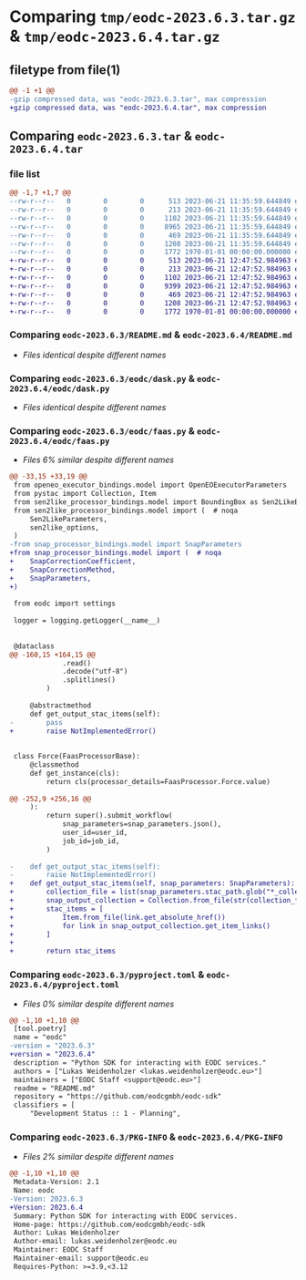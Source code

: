 # Comparing `tmp/eodc-2023.6.3.tar.gz` & `tmp/eodc-2023.6.4.tar.gz`

## filetype from file(1)

```diff
@@ -1 +1 @@
-gzip compressed data, was "eodc-2023.6.3.tar", max compression
+gzip compressed data, was "eodc-2023.6.4.tar", max compression
```

## Comparing `eodc-2023.6.3.tar` & `eodc-2023.6.4.tar`

### file list

```diff
@@ -1,7 +1,7 @@
--rw-r--r--   0        0        0      513 2023-06-21 11:35:59.644849 eodc-2023.6.3/README.md
--rw-r--r--   0        0        0      213 2023-06-21 11:35:59.644849 eodc-2023.6.3/eodc/__init__.py
--rw-r--r--   0        0        0     1102 2023-06-21 11:35:59.644849 eodc-2023.6.3/eodc/dask.py
--rw-r--r--   0        0        0     8965 2023-06-21 11:35:59.644849 eodc-2023.6.3/eodc/faas.py
--rw-r--r--   0        0        0      469 2023-06-21 11:35:59.644849 eodc-2023.6.3/eodc/settings.py
--rw-r--r--   0        0        0     1208 2023-06-21 11:35:59.644849 eodc-2023.6.3/pyproject.toml
--rw-r--r--   0        0        0     1772 1970-01-01 00:00:00.000000 eodc-2023.6.3/PKG-INFO
+-rw-r--r--   0        0        0      513 2023-06-21 12:47:52.984963 eodc-2023.6.4/README.md
+-rw-r--r--   0        0        0      213 2023-06-21 12:47:52.984963 eodc-2023.6.4/eodc/__init__.py
+-rw-r--r--   0        0        0     1102 2023-06-21 12:47:52.984963 eodc-2023.6.4/eodc/dask.py
+-rw-r--r--   0        0        0     9399 2023-06-21 12:47:52.984963 eodc-2023.6.4/eodc/faas.py
+-rw-r--r--   0        0        0      469 2023-06-21 12:47:52.984963 eodc-2023.6.4/eodc/settings.py
+-rw-r--r--   0        0        0     1208 2023-06-21 12:47:52.984963 eodc-2023.6.4/pyproject.toml
+-rw-r--r--   0        0        0     1772 1970-01-01 00:00:00.000000 eodc-2023.6.4/PKG-INFO
```

### Comparing `eodc-2023.6.3/README.md` & `eodc-2023.6.4/README.md`

 * *Files identical despite different names*

### Comparing `eodc-2023.6.3/eodc/dask.py` & `eodc-2023.6.4/eodc/dask.py`

 * *Files identical despite different names*

### Comparing `eodc-2023.6.3/eodc/faas.py` & `eodc-2023.6.4/eodc/faas.py`

 * *Files 6% similar despite different names*

```diff
@@ -33,15 +33,19 @@
 from openeo_executor_bindings.model import OpenEOExecutorParameters
 from pystac import Collection, Item
 from sen2like_processor_bindings.model import BoundingBox as Sen2LikeBoundingBox  # noqa
 from sen2like_processor_bindings.model import (  # noqa
     Sen2LikeParameters,
     sen2like_options,
 )
-from snap_processor_bindings.model import SnapParameters
+from snap_processor_bindings.model import (  # noqa
+    SnapCorrectionCoefficient,
+    SnapCorrectionMethod,
+    SnapParameters,
+)
 
 from eodc import settings
 
 logger = logging.getLogger(__name__)
 
 
 @dataclass
@@ -160,15 +164,15 @@
             .read()
             .decode("utf-8")
             .splitlines()
         )
 
     @abstractmethod
     def get_output_stac_items(self):
-        pass
+        raise NotImplementedError()
 
 
 class Force(FaasProcessorBase):
     @classmethod
     def get_instance(cls):
         return cls(processor_details=FaasProcessor.Force.value)
 
@@ -252,9 +256,16 @@
     ):
         return super().submit_workflow(
             snap_parameters=snap_parameters.json(),
             user_id=user_id,
             job_id=job_id,
         )
 
-    def get_output_stac_items(self):
-        raise NotImplementedError()
+    def get_output_stac_items(self, snap_parameters: SnapParameters):
+        collection_file = list(snap_parameters.stac_path.glob("*_collection.json"))[0]
+        snap_output_collection = Collection.from_file(str(collection_file))
+        stac_items = [
+            Item.from_file(link.get_absolute_href())
+            for link in snap_output_collection.get_item_links()
+        ]
+
+        return stac_items
```

### Comparing `eodc-2023.6.3/pyproject.toml` & `eodc-2023.6.4/pyproject.toml`

 * *Files 0% similar despite different names*

```diff
@@ -1,10 +1,10 @@
 [tool.poetry]
 name = "eodc"
-version = "2023.6.3"
+version = "2023.6.4"
 description = "Python SDK for interacting with EODC services."
 authors = ["Lukas Weidenholzer <lukas.weidenholzer@eodc.eu>"]
 maintainers = ["EODC Staff <support@eodc.eu>"]
 readme = "README.md"
 repository = "https://github.com/eodcgmbh/eodc-sdk"
 classifiers = [
     "Development Status :: 1 - Planning",
```

### Comparing `eodc-2023.6.3/PKG-INFO` & `eodc-2023.6.4/PKG-INFO`

 * *Files 2% similar despite different names*

```diff
@@ -1,10 +1,10 @@
 Metadata-Version: 2.1
 Name: eodc
-Version: 2023.6.3
+Version: 2023.6.4
 Summary: Python SDK for interacting with EODC services.
 Home-page: https://github.com/eodcgmbh/eodc-sdk
 Author: Lukas Weidenholzer
 Author-email: lukas.weidenholzer@eodc.eu
 Maintainer: EODC Staff
 Maintainer-email: support@eodc.eu
 Requires-Python: >=3.9,<3.12
```

